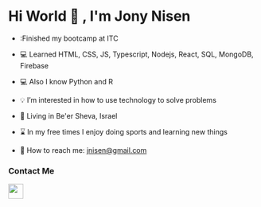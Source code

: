# Hi World 👋 , I'm Jony Nisen

- :Finished my bootcamp at ITC

- :computer: Learned HTML, CSS, JS, Typescript, Nodejs, React, SQL, MongoDB, Firebase

- 💻 Also I know Python and R

- :bulb: I’m interested in how to use technology to solve problems

- :round_pushpin: Living in Be'er Sheva, Israel

- :hourglass: In my free times I enjoy doing sports and learning new things

- :e-mail: How to reach me: jnisen@gmail.com



### Contact Me

[<img src="https://cdn-icons-png.flaticon.com/512/174/174857.png" width="30" height="30"/>](https://www.linkedin.com/in/jnisen/)

